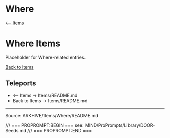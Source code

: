 # Where

[⟵ Items](../README.md)

# Where Items

Placeholder for Where-related entries.

[Back to Items](../README.md)

## Teleports
- ⟵ Items → Items/README.md
- Back to Items → Items/README.md

---
Source: ARKHIVE/Items/Where/README.md

/// === PROPROMPT:BEGIN ===
see: MIND/ProPrompts/Library/DOOR-Seeds.md
/// === PROPROMPT:END ===
